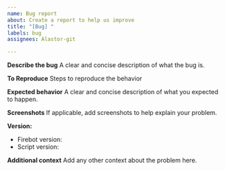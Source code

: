 ```yaml
---
name: Bug report
about: Create a report to help us improve
title: "[Bug] "
labels: bug
assignees: Alastor-git

---
```


**Describe the bug**
A clear and concise description of what the bug is.

**To Reproduce**
Steps to reproduce the behavior

**Expected behavior**
A clear and concise description of what you expected to happen.

**Screenshots**
If applicable, add screenshots to help explain your problem.

**Version:**

- Firebot version:
- Script version:

**Additional context**
Add any other context about the problem here.

